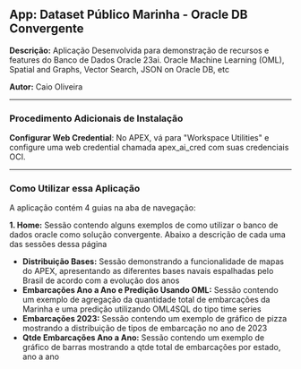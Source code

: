 ## **App: Dataset Público Marinha - Oracle DB Convergente**
**Descrição:** Aplicação Desenvolvida para demonstração de recursos e features do Banco de Dados Oracle 23ai. Oracle Machine Learning (OML), Spatial and Graphs, Vector Search, JSON on Oracle DB, etc

**Autor:** Caio Oliveira  

---

### **Procedimento Adicionais de Instalação**

**Configurar Web Credential**: No APEX, vá para "Workspace Utilities" e configure uma web credential chamada apex_ai_cred com suas credenciais OCI.

---

### **Como Utilizar essa Aplicação**

A aplicação contém 4 guias na aba de navegação:

**1. Home:** Sessão contendo alguns exemplos de como utilizar o banco de dados oracle como solução convergente. Abaixo a descrição de cada uma das sessões dessa página
  * **Distribuição Bases:** Sessão demonstrando a funcionalidade de mapas do APEX, apresentando as diferentes bases navais espalhadas pelo Brasil de acordo com a evolução dos anos
  * **Embarcações Ano a Ano e Predição Usando OML:** Sessão contendo um exemplo de agregação da quantidade total de embarcações da Marinha e uma predição utilizando OML4SQL do tipo time series
  * **Embarcações 2023:** Sessão contendo um exemplo de gráfico de pizza mostrando a distribuição de tipos de embarcação no ano de 2023
  * **Qtde Embarcações Ano a Ano:** Sessão contendo um exemplo de gráfico de barras mostrando a qtde total de embarcações por estado, ano a ano